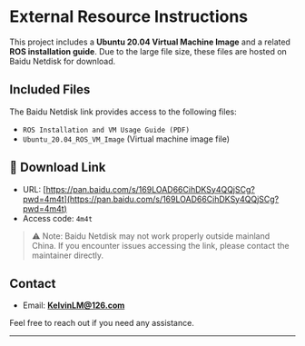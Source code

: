 # External Resource Instructions

This project includes a **Ubuntu 20.04 Virtual Machine Image** and a related **ROS installation guide**. Due to the large file size, these files are hosted on Baidu Netdisk for download.

## Included Files

The Baidu Netdisk link provides access to the following files:

- `ROS Installation and VM Usage Guide (PDF)`
- `Ubuntu_20.04_ROS_VM_Image` (Virtual machine image file)

## 🔗 Download Link

- URL: [https://pan.baidu.com/s/169LOAD66CihDKSy4QQjSCg?pwd=4m4t](https://pan.baidu.com/s/169LOAD66CihDKSy4QQjSCg?pwd=4m4t)
- Access code: `4m4t`  


> ⚠️ Note: Baidu Netdisk may not work properly outside mainland China. If you encounter issues accessing the link, please contact the maintainer directly.

##  Contact

- Email: **KelvinLM@126.com**


Feel free to reach out if you need any assistance.

---